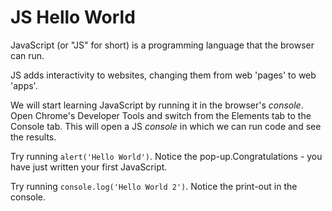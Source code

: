 # JS Hello World

JavaScript (or "JS" for short) is a programming language that the browser can run. 

JS adds interactivity to websites, changing them from web 'pages' to web 'apps'. 

We will start learning JavaScript by running it in the browser's *console*. Open Chrome's Developer Tools and switch from the Elements tab to the Console tab. This will open a JS *console* in which we can run code and see the results. 

Try running `alert('Hello World')`. Notice the pop-up.Congratulations - you have just written your first JavaScript.

Try running `console.log('Hello World 2')`. Notice the print-out in the console. 



